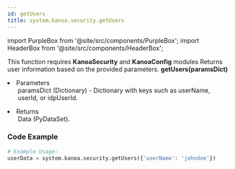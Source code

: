 ```yaml
---
id: getUsers
title: system.kanoa.security.getUsers
---
```


import PurpleBox from '@site/src/components/PurpleBox';
import HeaderBox from '@site/src/components/HeaderBox';

<PurpleBox>This function requires <b>KanoaSecurity</b> and <b>KanoaConfig</b> modules</PurpleBox>
<HeaderBox header="Description">Returns user information based on the provided parameters.</HeaderBox>
<HeaderBox header="Syntax">
    <b>getUsers(paramsDict)</b>
    <li>Parameters <br />
        <ul>paramsDict (Dictionary) - Dictionary with keys such as userName, userId, or idpUserId.</ul>
    </li>
    <li>Returns <br />
        <ul>Data (PyDataSet).</ul>
    </li>
</HeaderBox>

### Code Example

```python
# Example Usage:
userData = system.kanoa.security.getUsers({'userName': 'johndoe'})



